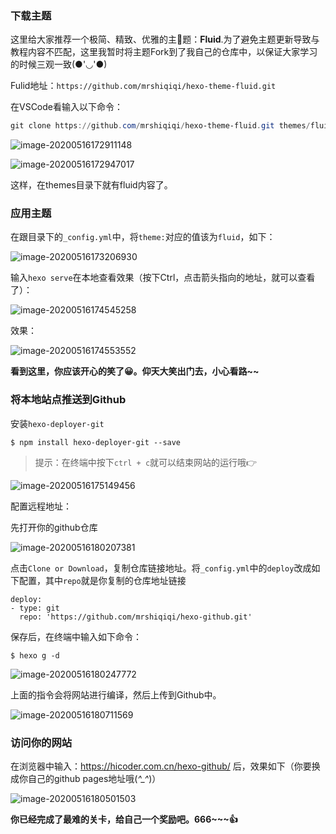### 下载主题

这里给大家推荐一个极简、精致、优雅的主🐖题：**Fluid**.为了避免主题更新导致与教程内容不匹配，这里我暂时将主题Fork到了我自己的仓库中，以保证大家学习的时候三观一致(●'◡'●)

Fulid地址：`https://github.com/mrshiqiqi/hexo-theme-fluid.git`

在VSCode看输入以下命令：

```powershell
git clone https://github.com/mrshiqiqi/hexo-theme-fluid.git themes/fluid
```

![image-20200516172911148](https://cdn.jsdelivr.net/gh/mrshiqiqi/hexo-doc/_picture/image-20200516172911148.png)

![image-20200516172947017](https://cdn.jsdelivr.net/gh/mrshiqiqi/hexo-doc/_picture/image-20200516172947017.png)

这样，在themes目录下就有fluid内容了。

### 应用主题

在跟目录下的`_config.yml`中，将`theme:`对应的值该为`fluid`，如下：

![image-20200516173206930](https://cdn.jsdelivr.net/gh/mrshiqiqi/hexo-doc/_picture/image-20200516173206930.png)

输入`hexo serve`在本地查看效果（按下Ctrl，点击箭头指向的地址，就可以查看了）：

![image-20200516174545258](https://cdn.jsdelivr.net/gh/mrshiqiqi/hexo-doc/_picture/image-20200516174545258.png)

效果：

![image-20200516174553552](https://cdn.jsdelivr.net/gh/mrshiqiqi/hexo-doc/_picture/image-20200516174553552.png)

**看到这里，你应该开心的笑了😀。仰天大笑出门去，小心看路~~**

### 将本地站点推送到Github

安装`hexo-deployer-git`

```po
$ npm install hexo-deployer-git --save
```

> 提示：在终端中按下`ctrl + c`就可以结束网站的运行哦👉

![image-20200516175149456](https://cdn.jsdelivr.net/gh/mrshiqiqi/hexo-doc/_picture/image-20200516175149456.png)

配置远程地址：

先打开你的github仓库

![image-20200516180207381](https://cdn.jsdelivr.net/gh/mrshiqiqi/hexo-doc/_picture/image-20200516180207381.png)

点击`Clone or Download`，复制仓库链接地址。将`_config.yml`中的`deploy`改成如下配置，其中`repo`就是你复制的仓库地址链接

```po
deploy:
- type: git
  repo: 'https://github.com/mrshiqiqi/hexo-github.git'
```

保存后，在终端中输入如下命令：

```po
$ hexo g -d
```

![image-20200516180247772](https://cdn.jsdelivr.net/gh/mrshiqiqi/hexo-doc/_picture/image-20200516180247772.png)

上面的指令会将网站进行编译，然后上传到Github中。

![image-20200516180711569](https://cdn.jsdelivr.net/gh/mrshiqiqi/hexo-doc/_picture/image-20200516180711569.png)

### 访问你的网站

在浏览器中输入：https://hicoder.com.cn/hexo-github/ 后，效果如下（你要换成你自己的github pages地址哦(*^_^*)）

![image-20200516180501503](https://cdn.jsdelivr.net/gh/mrshiqiqi/hexo-doc/_picture/image-20200516180501503.png)

**你已经完成了最难的关卡，给自己一个奖励吧。666~~~👍**